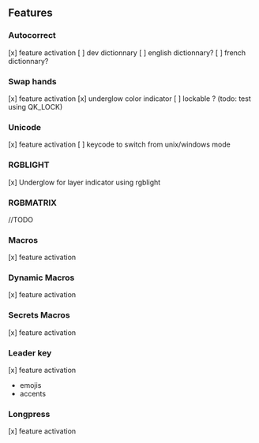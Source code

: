 ## Features

### Autocorrect
[x] feature activation
[ ] dev dictionnary
[ ] english dictionnary?
[ ] french dictionnary?
 
### Swap hands
[x] feature activation
[x] underglow color indicator
[ ] lockable ? (todo: test using QK_LOCK)

### Unicode
[x] feature activation
[ ] keycode to switch from unix/windows mode

### RGBLIGHT
[x] Underglow for layer indicator using rgblight

### RGBMATRIX
//TODO

### Macros
[x] feature activation

### Dynamic Macros
[x] feature activation

### Secrets Macros
[x] feature activation

### Leader key
[x] feature activation
- emojis
- accents

### Longpress
[x] feature activation

